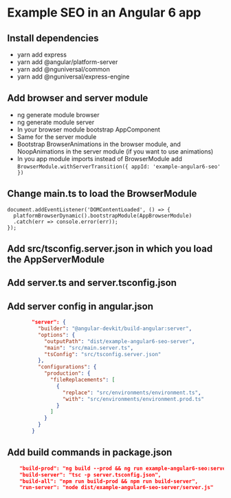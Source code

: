 # Example SEO in an Angular 6 app

## Install dependencies

- yarn add express
- yarn add @angular/platform-server
- yarn add @nguniversal/common
- yarn add @nguniversal/express-engine

## Add browser and server module

- ng generate module browser
- ng generate module server
- In your browser module bootstrap AppComponent
- Same for the server module
- Bootstrap BrowserAnimations in the browser module, and NoopAnimations in the server module (if you want to use animations)
- In you app module imports instead of BrowserModule add `BrowserModule.withServerTransition({ appId: 'example-angular6-seo' })`

## Change main.ts to load the BrowserModule

```angular2
document.addEventListener('DOMContentLoaded', () => {
  platformBrowserDynamic().bootstrapModule(AppBrowserModule)
  .catch(err => console.error(err));
});
```           

## Add src/tsconfig.server.json in which you load the AppServerModule

## Add server.ts and server.tsconfig.json

## Add server config in angular.json

```json
        "server": {
          "builder": "@angular-devkit/build-angular:server",
          "options": {
            "outputPath": "dist/example-angular6-seo-server",
            "main": "src/main.server.ts",
            "tsConfig": "src/tsconfig.server.json"
          },
          "configurations": {
            "production": {
              "fileReplacements": [
                {
                  "replace": "src/environments/environment.ts",
                  "with": "src/environments/environment.prod.ts"
                }
              ]
            }
          }
        }
```

## Add build commands in package.json

```json
    "build-prod": "ng build --prod && ng run example-angular6-seo:server:production --output-hashing=none",
    "build-server": "tsc -p server.tsconfig.json",
    "build-all": "npm run build-prod && npm run build-server",
    "run-server": "node dist/example-angular6-seo-server/server.js"
```
